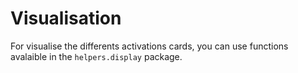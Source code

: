# Visualisation

For visualise the differents activations cards, you can use functions avalaible in the `helpers.display` package.

